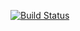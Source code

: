 [![Build Status](https://travis-ci.org/agiantwhale/dynamic-optimize.svg?branch=master)](https://travis-ci.org/agiantwhale/dynamic-optimize)
